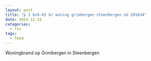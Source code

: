 ```yaml
---
layout: post
title: "p 1 bzb-01 br woning grimbergen steenbergen nb 201634"
date: 2024-12-31
categories: 
  - rss
tags: 
  - feed
---
```


Woningbrand op Grimbergen in Steenbergen
